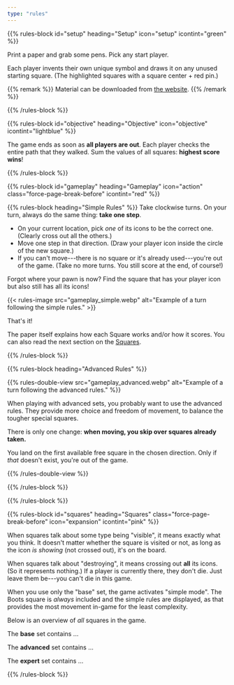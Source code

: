 ```yaml
---
type: "rules"
---
```


{{% rules-block id="setup" heading="Setup" icon="setup" icontint="green" %}}

Print a paper and grab some pens. Pick any start player.

Each player invents their own unique symbol and draws it on any unused starting square. (The highlighted squares with a square center + red pin.)

{{% remark %}}
Material can be downloaded from [the website](https://pandaqi.com/the-mist/).
{{% /remark %}}

{{% /rules-block %}}

{{% rules-block id="objective" heading="Objective" icon="objective" icontint="lightblue" %}}

The game ends as soon as **all players are out**. Each player checks the entire path that they walked. Sum the values of all squares: **highest score wins**!

{{% /rules-block %}}

{{% rules-block id="gameplay" heading="Gameplay" icon="action" class="force-page-break-before" icontint="red" %}}

{{% rules-block heading="Simple Rules" %}}
Take clockwise turns. On your turn, always do the same thing: **take one step**. 

* On your current location, pick _one_ of its icons to be the correct one. (Clearly cross out all the others.)
* Move one step in that direction. (Draw your player icon inside the circle of the new square.)
* If you can't move---there is no square or it's already used---you're out of the game. (Take no more turns. You still score at the end, of course!)

Forgot where your pawn is now? Find the square that has your player icon but also still has all its icons!

{{< rules-image src="gameplay_simple.webp" alt="Example of a turn following the simple rules." >}}

That's it!

The paper itself explains how each Square works and/or how it scores. You can also read the next section on the [Squares](#squares).

{{% /rules-block %}}

{{% rules-block heading="Advanced Rules" %}}

{{% rules-double-view src="gameplay_advanced.webp" alt="Example of a turn following the advanced rules." %}}

When playing with advanced sets, you probably want to use the advanced rules. They provide more choice and freedom of movement, to balance the tougher special squares.

There is only one change: **when moving, you skip over squares already taken.** 

You land on the first available free square in the chosen direction. Only if _that_ doesn't exist, you're out of the game.

{{% /rules-double-view %}}

{{% /rules-block %}}

{{% /rules-block %}}

{{% rules-block id="squares" heading="Squares" class="force-page-break-before" icon="expansion" icontint="pink" %}}

When squares talk about some type being "visible", it means exactly what you think. It doesn't matter whether the square is visited or not, as long as the icon _is showing_ (not crossed out), it's on the board.

When squares talk about "destroying", it means crossing out **all** its icons. (So it represents nothing.) If a player is currently there, they don't die. Just leave them be---you can't die in this game.

When you use only the "base" set, the game activates "simple mode". The Boots square is _always_ included and the simple rules are displayed, as that provides the most movement in-game for the least complexity.

Below is an overview of _all_ squares in the game.

The **base** set contains ...

<div id="rules-table-base"></div>

The **advanced** set contains ...

<div id="rules-table-advanced"></div>

The **expert** set contains ...

<div id="rules-table-expert"></div>

{{% /rules-block %}}
